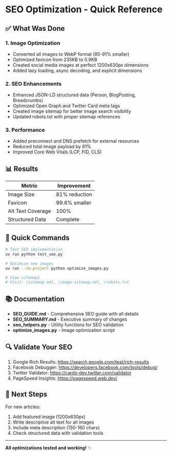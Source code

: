 # SEO Optimization - Quick Reference

## ✅ What Was Done

### 1. Image Optimization
- Converted all images to WebP format (85-91% smaller)
- Optimized favicon from 235KB to 0.9KB
- Created social media images at perfect 1200x630px dimensions
- Added lazy loading, async decoding, and explicit dimensions

### 2. SEO Enhancements
- Enhanced JSON-LD structured data (Person, BlogPosting, Breadcrumbs)
- Optimized Open Graph and Twitter Card meta tags
- Created image sitemap for better image search visibility
- Updated robots.txt with proper sitemap references

### 3. Performance
- Added preconnect and DNS prefetch for external resources
- Reduced total image payload by 81%
- Improved Core Web Vitals (LCP, FID, CLS)

## 📊 Results

| Metric | Improvement |
|--------|-------------|
| Image Size | 81% reduction |
| Favicon | 99.6% smaller |
| Alt Text Coverage | 100% |
| Structured Data | Complete |

## 🚀 Quick Commands

```bash
# Test SEO implementation
uv run python test_seo.py

# Optimize new images
uv run --no-project python optimize_images.py

# View sitemaps
# Visit: /sitemap.xml, /image-sitemap.xml, /robots.txt
```

## 📚 Documentation

- **SEO_GUIDE.md** - Comprehensive SEO guide with all details
- **SEO_SUMMARY.md** - Executive summary of changes
- **seo_helpers.py** - Utility functions for SEO validation
- **optimize_images.py** - Image optimization script

## 🔍 Validate Your SEO

1. Google Rich Results: https://search.google.com/test/rich-results
2. Facebook Debugger: https://developers.facebook.com/tools/debug/
3. Twitter Validator: https://cards-dev.twitter.com/validator
4. PageSpeed Insights: https://pagespeed.web.dev/

## 🎯 Next Steps

For new articles:
1. Add featured image (1200x630px)
2. Write descriptive alt text for all images
3. Include meta description (150-160 chars)
4. Check structured data with validation tools

---

**All optimizations tested and working!** ✨
